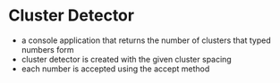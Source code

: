 # Cluster Detector

- a console application that returns the number of clusters that typed numbers form
- cluster detector is created with the given cluster spacing
- each number is accepted using the accept method

